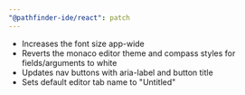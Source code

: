 ```yaml
---
"@pathfinder-ide/react": patch
---
```


- Increases the font size app-wide
- Reverts the monaco editor theme and compass styles for fields/arguments to white
- Updates nav buttons with aria-label and button title
- Sets default editor tab name to "Untitled"
